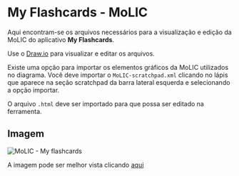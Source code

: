 # My Flashcards - MoLIC

Aqui encontram-se os arquivos necessários para a visualização e edição da MoLIC do aplicativo **My Flashcards**.

Use o [Draw.io](https://draw.io) para visualizar e editar os arquivos.

Existe uma opção para importar os elementos gráficos da MoLIC utilizados no diagrama. Você deve importar o `MoLIC-scratchpad.xml` clicando no lápis que aparece na seção scratchpad da barra lateral esquerda e selecionando a opção importar.

O arquivo `.html` deve ser importado para que possa ser editado na ferramenta.

## Imagem

![MoLIC - My flashcards](https://raw.githubusercontent.com/lucasazevedoqx/my-flashcards-molic/master/My%20Flashcards%20-%20MoLIC.png)

A imagem pode ser melhor vista clicando [aqui](https://raw.githubusercontent.com/lucasazevedoqx/my-flashcards-molic/master/My%20Flashcards%20-%20MoLIC.png)
